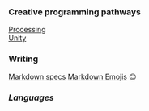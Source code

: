 ### __Creative programming pathways__
[Processing](https://processing.org/) <br>
[Unity](https://learn.unity.com/pathways)

### __Writing__
[Markdown specs](https://docs.github.com/en/get-started/writing-on-github/getting-started-with-writing-and-formatting-on-github/basic-writing-and-formatting-syntax)
[Markdown Emojis](https://gist.github.com/rxaviers/7360908) :blush:

### ___Languages___

